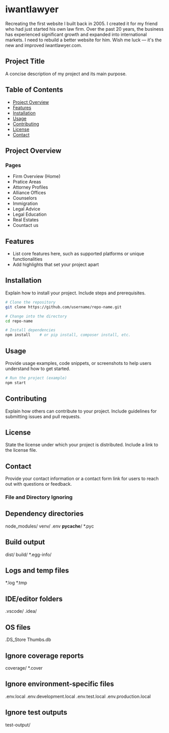 # iwantlawyer

Recreating the first website I built back in 2005. I created it for my friend who had just started his own law firm. Over the past 20 years, the business has experienced significant growth and expanded into international markets. I need to rebuild a better website for him. Wish me luck — it's the new and improved iwantlawyer.com.

## Project Title

A concise description of my project and its main purpose.

## Table of Contents

- [Project Overview](#project-overview)
- [Features](#features)
- [Installation](#installation)
- [Usage](#usage)
- [Contributing](#contributing)
- [License](#license)
- [Contact](#contact)

## Project Overview

### Pages

- Firm Overview (Home)
- Pratice Areas
- Attorney Profiles
- Alliance Offices
- Counselors
- Immigration
- Legal Advice
- Legal Education
- Real Estates
- Countact us

## Features

- List core features here, such as supported platforms or unique functionalities
- Add highlights that set your project apart

## Installation

Explain how to install your project. Include steps and prerequisites.

```bash
# Clone the repository
git clone https://github.com/username/repo-name.git

# Change into the directory
cd repo-name

# Install dependencies
npm install    # or pip install, composer install, etc.
```

## Usage

Provide usage examples, code snippets, or screenshots to help users understand how to get started.

```bash
# Run the project (example)
npm start
```

## Contributing

Explain how others can contribute to your project. Include guidelines for submitting issues and pull requests.

## License

State the license under which your project is distributed. Include a link to the license file.

## Contact

Provide your contact information or a contact form link for users to reach out with questions or feedback.

### File and Directory Ignoring

## Dependency directories

node_modules/
venv/
.env
__pycache__/
*.pyc

## Build output

dist/
build/
*.egg-info/

## Logs and temp files

*.log
*.tmp

## IDE/editor folders

.vscode/
.idea/

## OS files

.DS_Store
Thumbs.db

## Ignore coverage reports

coverage/
*.cover

## Ignore environment-specific files

.env.local
.env.development.local
.env.test.local
.env.production.local

## Ignore test outputs

test-output/
